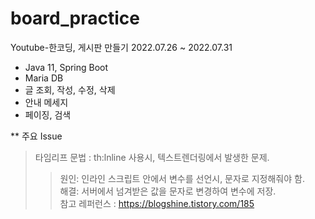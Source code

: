 # board_practice
Youtube-한코딩, 게시판 만들기
2022.07.26 ~ 2022.07.31

- Java 11, Spring Boot
- Maria DB
- 글 조회, 작성, 수정, 삭제
- 안내 메세지
- 페이징, 검색

** 주요 Issue
> 타임리프 문법 : th:lnline 사용시, 텍스트렌더링에서 발생한 문제.
> > 원인: 인라인 스크립트 안에서 변수를 선언시, 문자로 지정해줘야 함.   
> > 해결: 서버에서 넘겨받은 값을 문자로 변경하여 변수에 저장.   
> > 참고 레퍼런스 : https://blogshine.tistory.com/185
